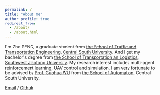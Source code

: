 ```yaml
---
permalink: /
title: "About me"
author_profile: true
redirect_from: 
  - /about/
  - /about.html
---
```


I'm Zhe PENG, a graduate student from [the School of Trafﬁc and Transportation Engineering](https://stte.csu.edu.cn/), [Central South University](https://www.csu.edu.cn/). And I get my bachelor's degree from [the School of Transportation an Logistics](https://ctt.swjtu.edu.cn/), [Southwest Jiaotong University](https://www.swjtu.edu.cn/). My research interest includes multi-agent reinforcement learning, UAV control and simulation. I am very fortunate to be advised by [Prof. Guohua WU](https://faculty.csu.edu.cn/guohuawu/zh_CN/index.htm#:~:text=%E4%BC%8D%E5%9B%BD%E5%8D%8E%EF%BC%8C%E4%B8%AD%E5%8D%97%E5%A4%A7%E5%AD%A6%E8%87%AA%E5%8A%A8) from [the School of Automation](https://soa.csu.edu.cn/), Central South University.

<!-- You can find my CV here: [XX's Curriculum Vitae](../assets/Curriculum_Vitae.pdf). -->

[Email](peng-zhe@csu.edu.cn) / [Github](https://github.com/DrPengZhe)
